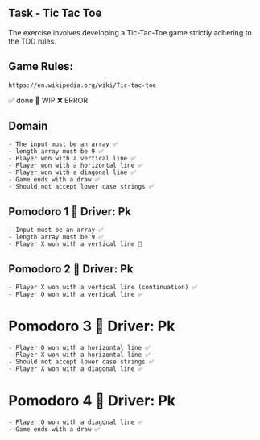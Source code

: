 ## Task - Tic Tac Toe

The exercise involves developing a Tic-Tac-Toe game strictly adhering to the TDD rules.

## Game Rules:
	https://en.wikipedia.org/wiki/Tic-tac-toe

✅ done 🚧 WIP ❌ ERROR

## Domain
	- The input must be an array ✅
	- length array must be 9 ✅
	- Player won with a vertical line ✅
	- Player won with a horizontal line ✅
	- Player won with a diagonal line ✅
	- Game ends with a draw ✅
	- Should not accept lower case strings ✅

## Pomodoro 1 🍅 Driver: Pk
	- Input must be an array ✅
	- length array must be 9 ✅
	- Player X won with a vertical line 🚧
	
## Pomodoro 2 🍅 Driver: Pk
	- Player X won with a vertical line (continuation) ✅
	- Player O won with a vertical line ✅

# Pomodoro 3 🍅 Driver: Pk
	- Player O won with a horizontal line ✅
	- Player X won with a horizontal line ✅
	- Should not accept lower case strings ✅
	- Player X won with a diagonal line ✅

# Pomodoro 4 🍅 Driver: Pk
	- Player O won with a diagonal line ✅
	- Game ends with a draw ✅